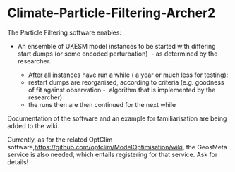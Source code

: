 # Climate-Particle-Filtering-Archer2

The Particle Filtering software enables:

 - An ensemble of UKESM model instances to be started with differing start dumps (or some encoded perturbation)  - as determined by the researcher.

      - After all instances have run a while ( a year or much less for testing):
      - restart dumps are reorganised, according to criteria (e.g. goodness of fit against observation -  algorithm that is implemented by the researcher)
      - the runs then are then continued for the next while
      
Documentation of the software and an example for familiarisation are being added to the wiki.

Currently, as for the related OptClim software,https://github.com/optclim/ModelOptimisation/wiki, the GeosMeta service is also needed, which entails registering for that service.
Ask for details!
